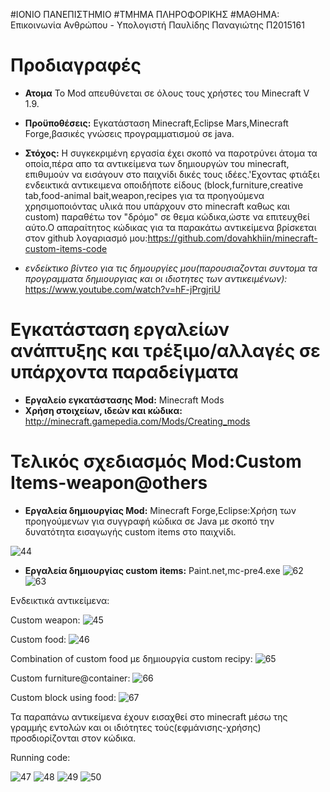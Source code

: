 #ΙΟΝΙΟ ΠΑΝΕΠΙΣΤΗΜΙΟ 
#ΤΜΗΜΑ ΠΛΗΡΟΦΟΡΙΚΗΣ
#ΜΑΘΗΜΑ: Επικοινωνία Ανθρώπου - Υπολογιστή
Παυλίδης Παναγιώτης
Π2015161

Προδιαγραφές
============

 - **Ατομα** Το Mod απευθύνεται σε όλους τους χρήστες του Minecraft V 1.9.
 - **Προϋποθέσεις:** Εγκατάσταση Minecraft,Eclipse Mars,Minecraft Forge,βασικές γνώσεις προγραμματισμού σε java.
 - **Στόχος:** Η συγκεκριμένη εργασία έχει σκοπό να παροτρύνει άτομα τα οποία,πέρα απο τα αντικείμενα των δημιουργών του minecraft,
               επιθυμούν να εισάγουν στο παιχνίδι δικές τους ιδέες.'Εχοντας φτιάξει ενδεικτικά αντικειμενα οποιδήποτε είδους
               (block,furniture,creative tab,food-animal bait,weapon,recipes για τα προηγούμενα χρησιμοποιόντας υλικά που υπάρχουν
               στο minecraft καθως και custom) παραθέτω τον "δρόμο" σε θεμα κώδικα,ώστε να επιτευχθεί αύτο.Ο απαραίτητος κώδικας για 
               τα παρακάτω αντικείμενα βρίσκεται στον github λογαριασμό μου:https://github.com/dovahkhiin/minecraft-custom-items-code
               
  - *ενδείκτικο βίντεο για τις δημουργίες μου(παρουσιαζονται συντομα τα προγραμματα δημιουργιας και οι ιδιοτητες των αντικειμένων):* 
     https://www.youtube.com/watch?v=hF-jPrgjriU
     
Εγκατάσταση εργαλείων ανάπτυξης και τρέξιμο/αλλαγές σε υπάρχοντα παραδείγματα
========================================================================

 - **Εργαλείο εγκατάστασης Mod:** Minecraft Mods
 - **Χρήση στοιχείων, ιδεών και κώδικα:** http://minecraft.gamepedia.com/Mods/Creating_mods

Τελικός σχεδιασμός Mod:Custom Items-weapon@others
============================

 - **Εργαλεία δημιουργίας Mod:** Minecraft Forge,Eclipse:Χρήση των προηγούμενων για συγγραφή κώδικα σε Java με σκοπό την
 δυνατότητα εισαγωγής custom items στο παιχνίδι.

 
 ![44](https://cloud.githubusercontent.com/assets/22712175/20069947/4974cd7e-a527-11e6-8f29-e014999a9752.png)
 
  - **Εργαλεία δημιουργίας custom items:** Paint.net,mc-pre4.exe
  ![62](https://cloud.githubusercontent.com/assets/22712175/20966191/d489f8dc-bc81-11e6-85ed-cc26e1bc30eb.png)
  ![63](https://cloud.githubusercontent.com/assets/22712175/20966235/03edf88a-bc82-11e6-8ba7-5ef35c535243.png)

  
 Ενδεικτικά αντικείμενα:
 
 Custom weapon:
 ![45](https://cloud.githubusercontent.com/assets/22712175/20070263/653cd0d2-a528-11e6-831a-73277befab54.png)
 
 Custom food:
 ![46](https://cloud.githubusercontent.com/assets/22712175/20070348/c91f2852-a528-11e6-91f0-dc8530a76532.png)
 
 Combination of custom food με δημιουργία custom recipy:
 ![65](https://cloud.githubusercontent.com/assets/22712175/20966601/ca7adbc0-bc83-11e6-8c6c-6ccedeabf886.png)
 
 Custom furniture@container:
 ![66](https://cloud.githubusercontent.com/assets/22712175/20966672/287c8b7e-bc84-11e6-8715-cb5a8c4bf491.png)
 
 Custom block using food:
 ![67](https://cloud.githubusercontent.com/assets/22712175/20966797/c97ecea6-bc84-11e6-8bfd-b3496ae0c474.png)
 
 
 Τα παραπάνω αντικείμενα έχουν εισαχθεί στο minecraft μέσω της γραμμής εντολών και οι ιδιότητες τούς(εφμάνισης-χρήσης) 
 προσδιορίζονται στον κώδικα.
 
 Running code:
 
 ![47](https://cloud.githubusercontent.com/assets/22712175/20070762/59fe679c-a52a-11e6-8409-3a02fd6fe78e.png)
 ![48](https://cloud.githubusercontent.com/assets/22712175/20070785/6d4cf26e-a52a-11e6-83e1-6629b4e9a06d.png)
 ![49](https://cloud.githubusercontent.com/assets/22712175/20070805/80821e04-a52a-11e6-9608-5e44faa303be.png)
 ![50](https://cloud.githubusercontent.com/assets/22712175/20070817/9557b384-a52a-11e6-93df-c424e63620af.png)

 



